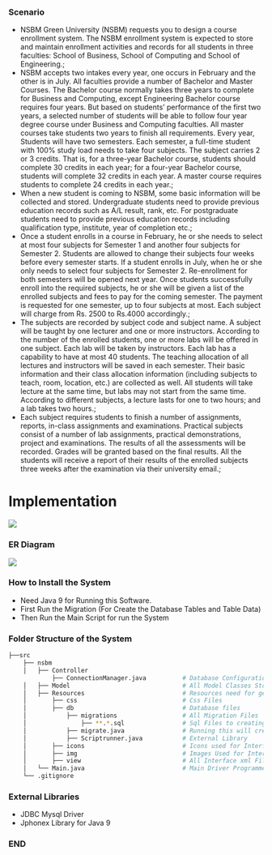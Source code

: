 ### Scenario

- NSBM Green University (NSBM) requests you to design a course enrollment system. The NSBM enrollment system is expected to store and maintain enrollment activities and records for all students in three faculties: School of Business, School of Computing and School of Engineering.;
- NSBM accepts two intakes every year, one occurs in February and the other is in July. All faculties provide a number of Bachelor and Master Courses. The Bachelor course normally takes three years to complete for Business and Computing, except Engineering Bachelor course requires four years. But based on students’ performance of the first two years, a selected number of students will be able to follow four year degree course under Business and Computing faculties. All master courses take students two years to finish all requirements. Every year, Students will have two semesters. Each semester, a full-time student with 100% study load needs to take four subjects. The subject carries 2 or 3 credits. That is, for a three-year Bachelor course, students should complete 30 credits in each year; for a four-year Bachelor course, students will complete 32 credits in each year. A master course requires students to complete 24 credits in each year.;
- When a new student is coming to NSBM, some basic information will be collected and stored. Undergraduate students need to provide previous education records such as A/L result, rank, etc. For postgraduate students need to provide previous education records including qualification type, institute, year of completion etc.;
- Once a student enrolls in a course in February, he or she needs to select at most four subjects for Semester 1 and another four subjects for Semester 2. Students are allowed to change their subjects four weeks before every semester starts. If a student enrolls in July, when he or she only needs to select four subjects for Semester 2. Re-enrollment for both semesters will be opened next year. Once students successfully enroll into the required subjects, he or she will be given a list of the enrolled subjects and fees to pay for the coming semester. The payment is requested for one semester, up to four subjects at most. Each subject will charge from Rs. 2500 to Rs.4000 accordingly.;
- The subjects are recorded by subject code and subject name. A subject will be taught by one lecturer and one or more instructors. According to the number of the enrolled students, one or more labs will be offered in one subject. Each lab will be taken by instructors. Each lab has a capability to have at most 40 students. The teaching allocation of all lectures and instructors will be saved in each semester. Their basic information and their class allocation information (including subjects to teach, room, location, etc.) are collected as well. All students will take lecture at the same time, but labs may not start from the same time. According to different subjects, a lecture lasts for one to two hours; and a lab takes two hours.;
- Each subject requires students to finish a number of assignments, reports, in-class assignments and examinations. Practical subjects consist of a number of lab assignments, practical demonstrations, project and examinations. The results of all the assessments will be recorded. Grades will be granted based on the final results. All the students will receive a report of their results of the enrolled subjects three weeks after the examination via their university email.;


# Implementation

![](https://image.ibb.co/iHR5Lo/nsbm_team_logo.png)

### ER Diagram

![](https://image.ibb.co/cpGkne/er_java_1.png)

### How to Install the System

- Need Java 9 for Running this Software.
- First Run the Migration (For Create the Database Tables and Table Data)
- Then Run the Main Script for run the System

### Folder Structure of the System
```bash
├──src
    ├── nsbm
    │   ├── Controller
            ├── ConnectionManager.java          # Database Configuration File
    │   ├── Model                               # All Model Classes Stored Here
    │   ├── Resources                           # Resources need for get System Running
    │       ├── css                             # Css Files
    │       ├── db                              # Database files
    │           ├── migrations                  # All Migration Files
    │               ├── **.*.sql                # Sql Files to creating the Database and Tables
    │           ├── migrate.java                # Running this will create tables and it's Data alone
    │           ├── Scriptrunner.java           # External Library
    │       ├── icons                           # Icons used for Interfaces
    │       ├── img                             # Images Used for Interfaces
    │       ├── view                            # All Interface xml Files
    │   └── Main.java                           # Main Driver Programme Script
    └── .gitignore
```

### External Libraries

- JDBC Mysql Driver
- Jphonex Library for Java 9

### END